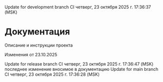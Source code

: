 Update for development branch CI четверг, 23 октября 2025 г. 17:36:37 (MSK)
# Документация

Описание и инструкции проекта

Изменения от 23.10.2025

Update for release branch CI четверг, 23 октября 2025 г. 17:36:47 (MSK)
последнее изменение вносимое в документацию
Update for main branch CI четверг, 23 октября 2025 г. 17:36:28 (MSK)
